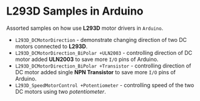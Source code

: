 # L293D Samples in Arduino

Assorted samples on how use **L293D** motor drivers in `Arduino`.

* `L293D_DCMotorDirection` - demonstrate changing direction of two DC motors connected to **L293D**.
* `L293D_DCMotorDirection_BiPolar +ULN2003` - controlling direction of DC motor added **ULN2003** to save more `I/O` pins of Arduino.
* `L293D_DCMotorDirection_BiPolar +Transistor` - controlling direction of DC motor added single **NPN Transistor** to save more `I/O` pins of Arduino.
* `L293D_SpeedMotorControl +Potentiometer` - controlling speed of the two DC motors using two *potentiometer*.